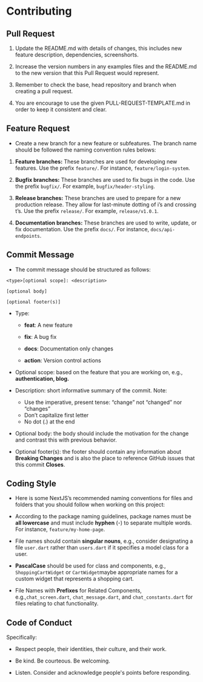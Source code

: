 
# Contributing

  

## Pull Request

1. Update the README.md with details of changes, this includes new feature description, dependencies, screenshorts.

2. Increase the version numbers in any examples files and the README.md to the new version that this Pull Request would represent.

3. Remember to check the base, head repository and branch when creating a pull request.

4. You are encourage to use the given PULL-REQUEST-TEMPLATE.md in order to keep it consistent and clear.

  
  

## Feature Request

- Create a new branch for a new feature or subfeatures. The branch name should be followed the naming convention rules belows:

1.  **Feature branches:** These branches are used for developing new features. Use the prefix `feature/`. For instance, `feature/login-system`.

2.  **Bugfix branches:** These branches are used to fix bugs in the code. Use the prefix `bugfix/`. For example, `bugfix/header-styling`.

3.  **Release branches:** These branches are used to prepare for a new production release. They allow for last-minute dotting of i’s and crossing t’s. Use the prefix `release/`. For example, `release/v1.0.1`.

4.  **Documentation branches:** These branches are used to write, update, or fix documentation. Use the prefix `docs/`. For instance, `docs/api-endpoints`.

  

## Commit Message

- The commit message should be structured as follows:

```
<type>[optional scope]: <description>

[optional body]

[optional footer(s)]
```

- Type:

	-   **feat**: A new feature

	-   **fix**: A bug fix

	-   **docs**: Documentation only changes

	-	**action**: Version control actions

- Optional scope: based on the feature that you are working on, e.g., **authentication, blog.**

- Description: short informative summary of the commit. Note:
	- Use the imperative, present tense: “change” not “changed” nor “changes”
	- Don’t capitalize first letter
	- No dot (.) at the end

- Optional body: the body should include the motivation for the change and contrast this with previous behavior.

- Optional footer(s): the footer should contain any information about **Breaking Changes** and is also the place to reference GitHub issues that this commit **Closes**.

  

## Coding Style

- Here is some NextJS’s recommended naming conventions for files and folders that you should follow when working on this project:

- According to the package naming guidelines, package names must be **all lowercase** and must include **hyphen** (-) to separate multiple words. For instance, `feature/my-home-page`.

- File names should contain **singular nouns**, e.g., consider designating a file `user.dart` rather than `users.dart` if it specifies a model class for a user.

-  **PascalCase** should be used for class and components, e.g., `ShoppingCartWidget` or `CartWidget`maybe appropriate names for a custom widget that represents a shopping cart.

- File Names with **Prefixes** for Related Components, e.g.,`chat_screen.dart`, `chat_message.dart`, and `chat_constants.dart` for files relating to chat functionality.


## Code of Conduct

Specifically:

- Respect people, their identities, their culture, and their work.

- Be kind. Be courteous. Be welcoming.

- Listen. Consider and acknowledge people's points before responding.